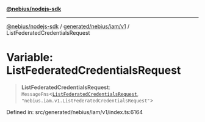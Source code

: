 [**@nebius/nodejs-sdk**](../../../../../README.md)

***

[@nebius/nodejs-sdk](../../../../../README.md) / [generated/nebius/iam/v1](../README.md) / ListFederatedCredentialsRequest

# Variable: ListFederatedCredentialsRequest

> **ListFederatedCredentialsRequest**: `MessageFns`\<[`ListFederatedCredentialsRequest`](../interfaces/ListFederatedCredentialsRequest.md), `"nebius.iam.v1.ListFederatedCredentialsRequest"`\>

Defined in: src/generated/nebius/iam/v1/index.ts:6164
